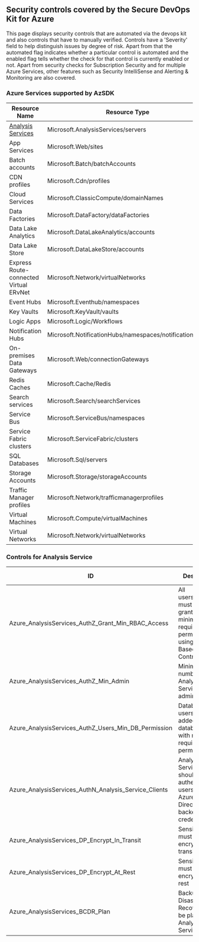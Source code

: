 ## Security controls covered by the Secure DevOps Kit for Azure 

This page displays security controls that are automated via the devops kit and also controls that have to manually verified. Controls have a 'Severity' field to help distinguish issues by degree of risk. Apart from that the automated flag indicates whether a particular control is automated and the enabled flag tells whether the check for that control is currently enabled or not. Apart from security checks for Subscription Security and for multiple Azure Services, other features such as Security IntelliSense and Alerting & Monitoring are also covered. 

###  Azure Services supported by AzSDK

| Resource Name |Resource Type|
|-------|---------- |
|<a href=#go>Analysis Services<a> |Microsoft.AnalysisServices/servers|
|App Services|Microsoft.Web/sites|
|Batch accounts |Microsoft.Batch/batchAccounts|
|CDN profiles |Microsoft.Cdn/profiles|
|Cloud Services|Microsoft.ClassicCompute/domainNames|
|Data Factories |Microsoft.DataFactory/dataFactories|
|Data Lake Analytics|Microsoft.DataLakeAnalytics/accounts|
|Data Lake Store|Microsoft.DataLakeStore/accounts|
|Express Route-connected Virtual ERvNet |Microsoft.Network/virtualNetworks|
|Event Hubs|Microsoft.Eventhub/namespaces|
|Key Vaults|Microsoft.KeyVault/vaults|
|Logic Apps|Microsoft.Logic/Workflows|
|Notification Hubs|Microsoft.NotificationHubs/namespaces/notificationHubs|
|On-premises Data Gateways |Microsoft.Web/connectionGateways|
|Redis Caches |Microsoft.Cache/Redis|
|Search services|Microsoft.Search/searchServices|
|Service Bus |Microsoft.ServiceBus/namespaces|
|Service Fabric clusters |Microsoft.ServiceFabric/clusters|
|SQL Databases|Microsoft.Sql/servers|
|Storage Accounts|Microsoft.Storage/storageAccounts|
|Traffic Manager profiles |Microsoft.Network/trafficmanagerprofiles|
|Virtual Machines|Microsoft.Compute/virtualMachines|
| Virtual Networks|Microsoft.Network/virtualNetworks|

<h3 id=go> Controls for Analysis Service</h3>

|ID|Description	|Control Severity|Automated|
|----|------|--------|------|
|Azure_AnalysisServices_AuthZ_Grant_Min_RBAC_Access|All users/identities must be granted minimum required permissions using Role Based Access Control (RBAC)	|Medium|Yes|
|Azure_AnalysisServices_AuthZ_Min_Admin|Minimize the number of Analysis Service admins	|Medium|Yes|
|Azure_AnalysisServices_AuthZ_Users_Min_DB_Permission|Database users must be added to database roles with minimum required permission	|Medium|No|
|Azure_AnalysisServices_AuthN_Analysis_Service_Clients|Analysis Service clients should authenticate users using Azure Active Directory backed credentials|High|No|
|Azure_AnalysisServices_DP_Encrypt_In_Transit|Sensitive data must be encrypted in transit|High|No|
|Azure_AnalysisServices_DP_Encrypt_At_Rest|Sensitive data must be encrypted at rest	|High|No|
|Azure_AnalysisServices_BCDR_Plan|Backup and Disaster Recovery must be planned for Analysis Services|Medium|Yes|
